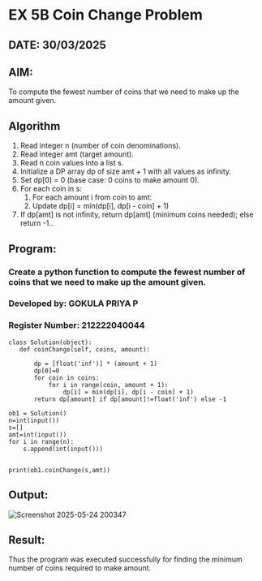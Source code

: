 # EX 5B Coin Change Problem
## DATE: 30/03/2025
## AIM:
To compute the fewest number of coins that we need to make up the amount given.

## Algorithm
1. Read integer n (number of coin denominations).
2. Read integer amt (target amount).
3. Read n coin values into a list s.
4. Initialize a DP array dp of size amt + 1 with all values as infinity.
5. Set dp[0] = 0 (base case: 0 coins to make amount 0).
6. For each coin in s:
   1. For each amount i from coin to amt:
   2. Update dp[i] = min(dp[i], dp[i - coin] + 1)
7. If dp[amt] is not infinity, return dp[amt] (minimum coins needed); else return -1..   

## Program:

### Create a python function to compute the fewest number of coins that we need to make up the amount given.
### Developed by: GOKULA PRIYA P
### Register Number: 212222040044
```
class Solution(object):
   def coinChange(self, coins, amount):

       dp = [float('inf')] * (amount + 1)
       dp[0]=0
       for coin in coins:
           for i in range(coin, amount + 1):
               dp[i] = min(dp[i], dp[i - coin] + 1)
       return dp[amount] if dp[amount]!=float('inf') else -1
      
ob1 = Solution()
n=int(input())
s=[]
amt=int(input())
for i in range(n):
    s.append(int(input()))


print(ob1.coinChange(s,amt))
```
## Output:
![Screenshot 2025-05-24 200347](https://github.com/user-attachments/assets/f084cf50-d70a-451e-be2b-5948fda46752)


## Result:
Thus the program was executed successfully for finding the minimum number of coins required to make amount.
